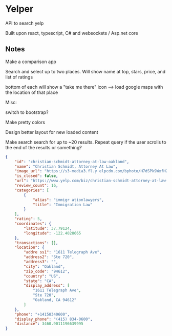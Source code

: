 # Yelper

API to search yelp 


Built upon react, typescript, C# and websockets / Asp.net core


## Notes

Make a comparison app

Search and select up to two places. Will show name at top, stars, price, and list of ratings

bottom of each will show a "take me there" icon --> load google maps with the location of that place

Misc:

switch to bootstrap?

Make pretty colors

Design better layout for new loaded content 

Make search search for up to ~20 results. Repeat query if the user scrolls to the end of the results or something? 


```json
{
    "id": "christian-schmidt-attorney-at-law-oakland",
    "name": "Christian Schmidt, Attorney At Law",
    "image_url": "https://s3-media3.fl.y elpcdn.com/bphoto/H7dSPk9WxfH2aHqdOag5fQ/o.jpg",
    "is_closed": false,
    "url": "https://www.yelp.com/biz/christian-schmidt-attorney-at-law-oakland?adjust_creative=9RBhr xshhu9VbesoD4HKFg&utm_campaign=yelp_api_v3&utm_medium=api_v3_business_search&utm_source=9RBhrxshhu9VbesoD4HKFg",
    "review_count": 16,
    "categories": [
        {
            "alias": "immigr ationlawyers",
            "title": "Immigration Law"
        }
    ],
    "rating": 5,
    "coordinates": {
        "latitude": 37.79124,
        "longitude": -122.4028665
    },
    "transactions": [],
    "location": {
        "addre ss1": "1611 Telegraph Ave",
        "address2": "Ste 720",
        "address3": "",
        "city": "Oakland",
        "zip_code": "94612",
        "country": "US",
        "state": "CA",
        "display_address": [
            "1611 Telegraph Ave",
            "Ste 720",
            "Oakland, CA 94612"
        ]
    },
    "phone": "+14158340600",
    "display_phone": "(415) 834-0600",
    "distance": 3460.9011196639995
}
```